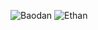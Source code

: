 
![Baodan](https://github.com/33aodan/33aodan/assets/127367160/8a4ab221-33ec-4711-8c9f-3c7220152f11)
![Ethan](https://github.com/33aodan/33aodan/assets/127367160/ac487020-7a06-4543-9acf-e0585a2c27f2)
